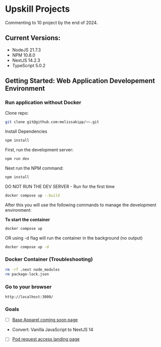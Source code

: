 # Upskill Projects
Commenting to 10 project by the end of 2024.

## Current Versions:
- NodeJS 21.7.3
- NPM 10.8.0
- NextJS 14.2.3
- TypeScript 5.0.2

## Getting Started: Web Application Developement Environment
### Run application without Docker
Clone repo:
```bash
git clone git@github.com:melissakipp/<>.git
```
Install Dependencies
```bash
npm install
```

First, run the development server:

```bash
npm run dev
```

Next run the NPM command:
```bash
npm install
```
DO NOT RUN THE DEV SERVER - Run for the first time
```bash
docker compose up --build
```

After this you will use the following commands to manage the development environment:

**To start the container**
```bash
docker compose up
```

OR using -d flag will run the container in the background (no output)
```bash
docker compose up -d
```

### Docker Container (Troubleshooting)
```bash
rm -rf .next node_modules
rm package-lock.json
```

### Go to your browser
```http://localhost:3000/```


### Goals
- [ ]  [Base Apparel coming soon page](https://www.frontendmentor.io/challenges/base-apparel-coming-soon-page-5d46b47f8db8a7063f9331a0)
  - Convert: Vanilla JavaScript to NextJS 14
- [ ]  [Pod request access landing page](https://www.frontendmentor.io/challenges/pod-request-access-landing-page-eyTmdkLSG)